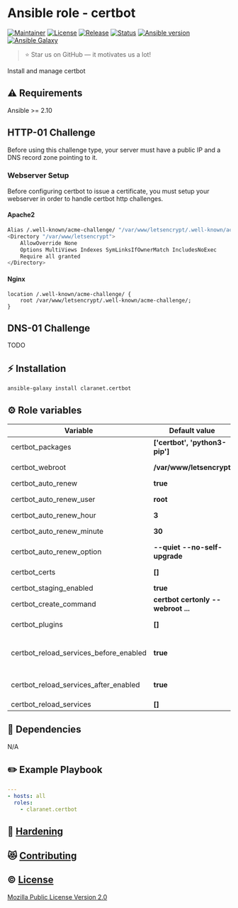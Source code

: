 # Ansible role - certbot
[![Maintainer](https://img.shields.io/badge/maintained%20by-claranet-e00000?style=flat-square)](https://www.claranet.fr/)
[![License](https://img.shields.io/github/license/claranet/ansible-role-certbot?style=flat-square)](LICENSE)
[![Release](https://img.shields.io/github/v/release/claranet/ansible-role-certbot?style=flat-square)](https://github.com/claranet/ansible-role-certbot/releases)
[![Status](https://img.shields.io/github/workflow/status/claranet/ansible-role-certbot/Ansible%20Molecule?style=flat-square&label=tests)](https://github.com/claranet/ansible-role-certbot/actions?query=workflow%3A%22Ansible+Molecule%22)
[![Ansible version](https://img.shields.io/badge/ansible-%3E%3D2.10-black.svg?style=flat-square&logo=ansible)](https://github.com/ansible/ansible)
[![Ansible Galaxy](https://img.shields.io/badge/ansible-galaxy-black.svg?style=flat-square&logo=ansible)](https://galaxy.ansible.com/claranet/certbot)


> :star: Star us on GitHub — it motivates us a lot!

Install and manage certbot

## :warning: Requirements

Ansible >= 2.10

## HTTP-01 Challenge

Before using this challenge type, your server must have a public IP and a DNS record zone pointing to it.

### Webserver Setup

Before configuring certbot to issue a certificate, you must setup your webserver in order to handle certbot http challenges.

#### Apache2

```bash
Alias /.well-known/acme-challenge/ "/var/www/letsencrypt/.well-known/acme-challenge/"
<Directory "/var/www/letsencrypt">
    AllowOverride None
    Options MultiViews Indexes SymLinksIfOwnerMatch IncludesNoExec
    Require all granted
</Directory>
```

#### Nginx

```
location /.well-known/acme-challenge/ {
    root /var/www/letsencrypt/.well-known/acme-challenge/;
}
```

## DNS-01 Challenge

TODO

## :zap: Installation

```bash
ansible-galaxy install claranet.certbot
```

## :gear: Role variables

Variable | Default value | Description
---------|---------------|------------
certbot_packages                          | **['certbot', 'python3-pip']**     | Package name
certbot_webroot                           | **/var/www/letsencrypt**           | Directory for http challenges
certbot_auto_renew                        | **true**                           | Enable certificate renew
certbot_auto_renew_user                   | **root**                           | User to configure certificate renew
certbot_auto_renew_hour                   | **3**                              | Cron job hour for renew
certbot_auto_renew_minute                 | **30**                             | Cron job minutes for renew
certbot_auto_renew_option                 | **--quiet --no-self-upgrade**      | Options for renew command
certbot_certs                             | **[]**                             | See defaults/main.yml for details
certbot_staging_enabled                   | **true**                           | Use letsencrypt staging
certbot_create_command                    | **certbot certonly --webroot ...** | See defaults/main.yml for details
certbot_plugins                           | **[]**                             | List of plugins to install using pip
certbot_reload_services_before_enabled    | **true**                           | Reload `certbot_reload_services` before configuring certbot
certbot_reload_services_after_enabled     | **true**                           | Reload `certbot_reload_services` after configuring certbot
certbot_reload_services                   | **[]**                             | List of services to reload

## :arrows_counterclockwise: Dependencies

N/A

## :pencil2: Example Playbook

```yaml
---
- hosts: all
  roles:
    - claranet.certbot
```

## :closed_lock_with_key: [Hardening](HARDENING.md)

## :heart_eyes_cat: [Contributing](CONTRIBUTING.md)

## :copyright: [License](LICENSE)

[Mozilla Public License Version 2.0](https://www.mozilla.org/en-US/MPL/2.0/)
